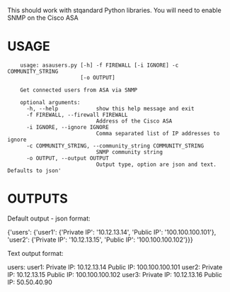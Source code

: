 This should work with stqandard Python libraries. You will need to enable SNMP on the Cisco ASA

USAGE
=====

        usage: asausers.py [-h] -f FIREWALL [-i IGNORE] -c COMMUNITY_STRING
                           [-o OUTPUT]

        Get connected users from ASA via SNMP

        optional arguments:
          -h, --help            show this help message and exit
          -f FIREWALL, --firewall FIREWALL
                                Address of the Cisco ASA
          -i IGNORE, --ignore IGNORE
                                Comma separated list of IP addresses to ignore
          -c COMMUNITY_STRING, --community_string COMMUNITY_STRING
                                SNMP community string
          -o OUTPUT, --output OUTPUT
                                Output type, option are json and text. Defaults to json'


OUTPUTS
========

Default output - json format:

{'users': {'user1': {'Private IP': '10.12.13.14', 'Public IP': '100.100.100.101'}, 'user2': {'Private IP': '10.12.13.15', 'Public IP': '100.100.100.102'}}}

Text output format:

users:
  user1:
    Private IP: 10.12.13.14
    Public IP: 100.100.100.101
  user2:
    Private IP: 10.12.13.15
    Public IP: 100.100.100.102
  user3:
    Private IP: 10.12.13.16
    Public IP: 50.50.40.90
